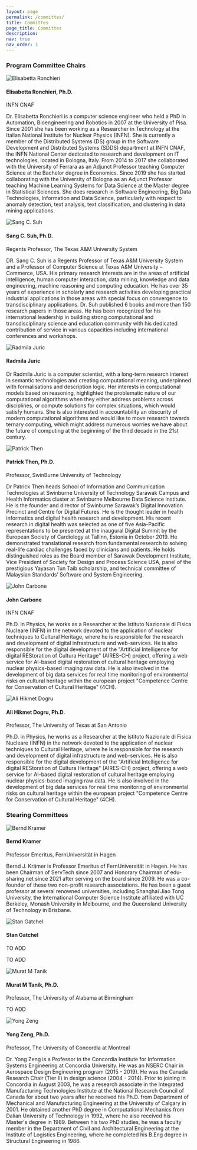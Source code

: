 ```yaml
---
layout: page
permalink: /committes/
title: Committes
page_title: Committes
description:
nav: true
nav_order: 1
---
```


### Program Committee Chairs

<div class="organizer">
  <img class="photo" alt="Elisabetta Ronchieri" src="{{ site.baseurl }}/assets/img/people/ronchieri.jpg">
  <div class="info">
    <h4>Elisabetta Ronchieri, Ph.D.  
      <a href="mailto:elisabetta.ronchieri@cnaf.infn.it" title="email"><i class="fas fa-envelope" style="margin-left: 5px;"></i></a>  
      <a href="https://orcid.org/0000-0002-7341-6491" title="orcid"><i class="fab fa-orcid"></i></a> 
      <a href="https://www.semanticscholar.org/author/E.-Ronchieri/2661654" title="semanticscholar"><i class="ai ai-semantic-scholar"></i></a>
    </h4>
    <p> INFN CNAF </p>
  </div>
  <p class="bio">
    Dr. Elisabetta Ronchieri is a computer science engineer who held a PhD in Automation, Bioengineering and Robotics in 2007 at the University of Pisa. Since 2001 she has been working as a Researcher in Technology at the Italian National Institute for Nuclear Physics (INFN). She is currently a member of the Distributed Systems (DS) group in the Software Development and Distributed Systems (SDDS) department at INFN CNAF, the INFN National Center dedicated to research and development on IT technologies, located in Bologna, Italy. From 2014 to 2017 she collaborated with the University of Ferrara as an Adjunct Professor teaching Computer Science at the Bachelor degree in Economics. Since 2019 she has started collaborating with the University of Bologna as an Adjunct Professor teaching Machine Learning Systems for Data Science at the Master degree in Statistical Sciences. She does research in Software Engineering, Big Data Technologies, Information and Data Science, particularly with respect to anomaly detection, text analysis, text classification, and clustering in data mining applications.
  </p>
</div>

<div class="organizer">
  <img class="photo" alt="Sang C. Suh" src="{{ site.baseurl }}/assets/img/people/sang.jpg">
  <div class="info">
    <h4>Sang C. Suh, Ph.D.
      <a href="mailto:Sang.Suh@tamuc.edu" title="email"><i class="fas fa-envelope" style="margin-left: 5px;"></i></a>  
    </h4>
    <p> Regents Professor, The Texas A&M University System </p>
  </div>
  <p class="bio">
    DR. Sang C. Suh is a Regents Professor of Texas A&M University System and a Professor of Computer Science at Texas A&M University – Commerce, USA. His primary research interests are in the areas of artificial intelligence, human computer interaction, data mining, knowledge and data engineering, machine reasoning and computing education. He has over 35 years of experience in scholarly and research activities developing practical industrial applications in those areas with special focus on convergence to transdisciplinary applications. Dr. Suh published 6 books and more than 150 research papers in those areas. He has been recognized for his international leadership in building strong computational and transdisciplinary science and education community with his dedicated contribution of service in various capacities including international conferences and workshops.
  </p>
</div>

<div class="organizer">
  <img class="photo" alt="Radmila Juric" src="{{ site.baseurl }}/assets/img/people/radmila.jpg">
  <div class="info">
    <h4>Radmila Juric
      <a href="mailto:radjur3@gmail.com" title="email"><i class="fas fa-envelope" style="margin-left: 5px;"></i></a>  
      <a href="https://orcid.org/0000-0002-0441-0694" title="orcid"><i class="fab fa-orcid"></i></a> 
    </h4>
    <p>  </p>
  </div>
  <p class="bio">
    Dr Radmila Juric is a computer scientist, with a long-term research interest in semantic technologies and creating computational meaning, underpinned with formalisations and description logic.  Her interests in computational models based on reasoning, highlighted the problematic nature of our computational algorithms when they either address problems across disciplines, or compute solutions for complex situations, which would satisfy humans.  She is also interested in accountability an obscurity of modern computational algorithms and would like to move research towards ternary computing, which might address numerous worries we have about the future of computing at the beginning of the third decade in the 21st century. 
  </p>
</div>

<div class="organizer">
  <img class="photo" alt="Patrick Then" src="{{ site.baseurl }}/assets/img/people/Then.jpg">
  <div class="info">
    <h4>Patrick Then, Ph.D.
      <a href="mailto:pthen@swinburne.edu.my" title="email"><i class="fas fa-envelope" style="margin-left: 5px;"></i></a>  
      <a href="https://orcid.org/0000-0002-6079-2527" title="orcid"><i class="fab fa-orcid"></i></a> 
    </h4>
    <p> Professor, SwinBurne University of Technology </p>
  </div>
  <p class="bio">
    Dr Patrick Then heads School of Information and Communication Technologies at Swinburne University of Technology Sarawak Campus and Health Informatics cluster at Swinburne Melbourne Data Science Institute. He is the founder and director of Swinburne Sarawak’s Digital Innovation Precinct and Centre for Digital Futures. He is the thought leader in health informatics and digital health research and development. His recent research in digital health was selected as one of five Asia-Pacific representations to be presented at the inaugural Digital Summit by the European Society of Cardiology at Tallinn, Estonia in October 2019. He demonstrated translational research from fundamental research to solving real-life cardiac challenges faced by clinicians and patients.
He holds distinguished roles as the Board member of Sarawak Development Institute, Vice President of Society for Design and Process Science USA, panel of the prestigious Yayasan Tun Taib scholarship, and technical committee of Malaysian Standards’ Software and System Engineering.
  </p>
</div>

<div class="organizer">
  <img class="photo" alt="John Carbone" src="{{ site.baseurl }}/assets/img/people/carbone.png">
  <div class="info">
    <h4>John Carbone
      <a href="mailto:John.Carbone@forcepointgov.com" title="email"><i class="fas fa-envelope" style="margin-left: 5px;"></i></a>  
    </h4>
    <p> INFN CNAF </p>
  </div>
  <p class="bio">
    Ph.D. in Physics, he works as a Researcher at the Istituto Nazionale di Fisica Nucleare (INFN) in the network devoted to the application of nuclear techniques to Cultural Heritage, where he is responsible for the research and development of digital infrastructure and web-services. He is also responsible for the digital development of the "Artificial Intelligence for digital REStoration of Cultura Heritage" (AIRES-CH) project, offering a web service for AI-based digital restoration of cultural heritage employing nuclear physics-based imaging raw data. He is also involved in the development of big data services for real time monitoring of environmental risks on cultural heritage within the european project "Competence Centre for Conservation of Cultural Heritage" (4CH).
  </p>
</div>

<div class="organizer">
  <img class="photo" alt="Ali Hikmet Dogru" src="{{ site.baseurl }}/assets/img/people/ali.jpeg">
  <div class="info">
    <h4>Ali Hikmet Dogru, Ph.D.
      <a href="mailto:AliHikmet.Dogru@utsa.edu" title="email"><i class="fas fa-envelope" style="margin-left: 5px;"></i></a>  
    </h4>
    <p>Professor, The University of Texas at San Antonio </p>
  </div>
  <p class="bio">
    Ph.D. in Physics, he works as a Researcher at the Istituto Nazionale di Fisica Nucleare (INFN) in the network devoted to the application of nuclear techniques to Cultural Heritage, where he is responsible for the research and development of digital infrastructure and web-services. He is also responsible for the digital development of the "Artificial Intelligence for digital REStoration of Cultura Heritage" (AIRES-CH) project, offering a web service for AI-based digital restoration of cultural heritage employing nuclear physics-based imaging raw data. He is also involved in the development of big data services for real time monitoring of environmental risks on cultural heritage within the european project "Competence Centre for Conservation of Cultural Heritage" (4CH).
  </p>
</div>

### Stearing Committees

<div class="organizer">
  <img class="photo" alt="Bernd Kramer" src="{{ site.baseurl }}/assets/img/people/bernd.jpg">
  <div class="info">
    <h4>Bernd Kramer 
      <a href="mailto:bernd.j.kraemer@gmail.com" title="email"><i class="fas fa-envelope" style="margin-left: 5px;"></i></a>  
    </h4>
    <p> Professor Emeritus, FernUniversität in Hagen </p>
  </div>
  <p class="bio">
    Bernd J. Krämer is Professor Emeritus of FernUniversität in Hagen. He has been Chairman of ServTech since 2007 and Honorary Chairman of edu-sharing.net since 2021 after serving on the board since 2009. He was a co-founder of these two non-profit research associations. He has been a guest professor at several renowned universities, including Shanghai Jiao Tong University, the International Computer Science Institute affiliated with UC Berkeley, Monash University in Melbourne, and the Queensland University of Technology in Brisbane.
  </p>
</div>

<div class="organizer">
  <img class="photo" alt="Stan Gatchel" src="{{ site.baseurl }}/assets/img/people/stan.jpg">
  <div class="info">
    <h4>Stan Gatchel  
      <a href="mailto:stan@14ucc.com" title="email"><i class="fas fa-envelope" style="margin-left: 5px;"></i></a>  
    </h4>
    <p> TO ADD </p>
  </div>
  <p class="bio">
    TO ADD
  </p>
</div>

<div class="organizer">
  <img class="photo" alt="Murat M Tanik" src="{{ site.baseurl }}/assets/img/people/murat-m-tanik.jpg">
  <div class="info">
    <h4>Murat M Tanik, Ph.D.
      <a href="mailto:mtanik@uab.edu" title="email"><i class="fas fa-envelope" style="margin-left: 5px;"></i></a>  
    </h4>
    <p> Professor, The University of Alabama at Birmingham </p>
  </div>
  <p class="bio">
    TO ADD
  </p>
</div>

<div class="organizer">
  <img class="photo" alt="Yong Zeng" src="{{ site.baseurl }}/assets/img/people/yong.jpg">
  <div class="info">
    <h4>Yong Zeng, Ph.D.
      <a href="mailto:yong.zeng@concordia.ca" title="email"><i class="fas fa-envelope" style="margin-left: 5px;"></i></a>  
    </h4>
    <p> Professor, The University of Concordia at Montreal </p>
  </div>
  <p class="bio">
    Dr. Yong Zeng is a Professor in the Concordia Institute for Information Systems Engineering at Concordia University. He was an NSERC Chair in Aerospace Design Engineering program (2015 - 2019). He was the Canada Research Chair (Tier II) in design science (2004 - 2014). Prior to joining in Concordia in August 2003, he was a research associate in the Integrated Manufacturing Technologies Institute at the National Research Council of Canada for about two years after he received his Ph.D. from Department of Mechanical and Manufacturing Engineering at the University of Calgary in 2001. He obtained another PhD degree in Computational Mechanics from Dalian University of Technology in 1992, where he also received his Master's degree in 1989. Between his two PhD studies, he was a faculty member in the Department of Civil and Architectural Engineering at the Institute of Logistics Engineering, where he completed his B.Eng degree in Structural Engineering in 1986.
  </p>
</div>
